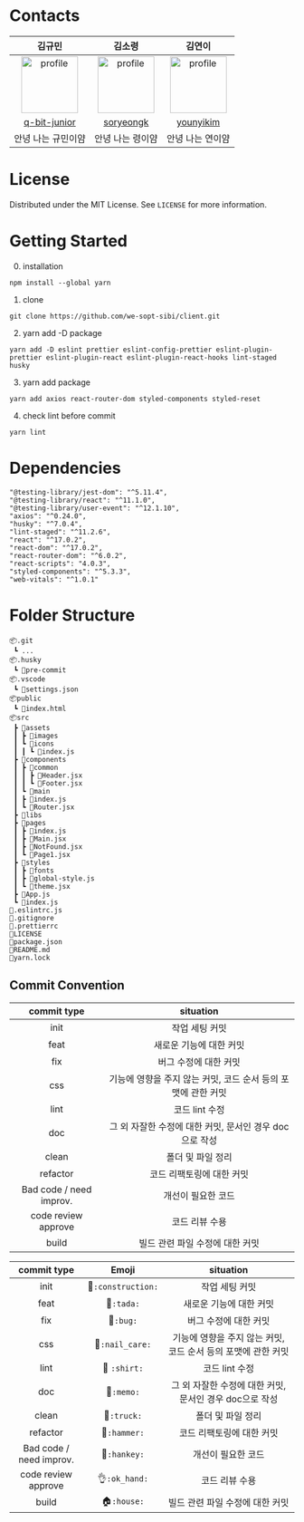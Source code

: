 # Contacts

|                            김규민                            |                            김소령                            |                            김연이                            |
| :----------------------------------------------------------: | :----------------------------------------------------------: | :----------------------------------------------------------: |
| <img src="https://avatars.githubusercontent.com/u/87220517?v=4" alt="profile" width="100" height="100"> | <img src="https://user-images.githubusercontent.com/55784772/124715910-74793900-df3e-11eb-9745-2601765cd046.png" alt="profile" width="100" height="100"> | <img src="https://avatars.githubusercontent.com/u/73516688?v=4" alt="profile" width="100" height="100"> |
|       [q-bit-junior](https://github.com/q-bit-junior)        |          [soryeongk](https://github.com/soryeongk)           |          [younyikim](https://github.com/younyikim)           |
|                      안녕 나는 규민이얌                      |                       안녕 나는 령이얌                       |                       안녕 나는 연이얌                       |



# License

Distributed under the MIT License. See `LICENSE` for more information.



# Getting Started

0. installation

```
npm install --global yarn
```
1. clone

```
git clone https://github.com/we-sopt-sibi/client.git
```

2. yarn add -D package

```
yarn add -D eslint prettier eslint-config-prettier eslint-plugin-prettier eslint-plugin-react eslint-plugin-react-hooks lint-staged husky
```

3. yarn add package

```
yarn add axios react-router-dom styled-components styled-reset
```

4. check lint before commit

```
yarn lint
```



# Dependencies

```
"@testing-library/jest-dom": "^5.11.4",
"@testing-library/react": "^11.1.0",
"@testing-library/user-event": "^12.1.10",
"axios": "^0.24.0",
"husky": "^7.0.4",
"lint-staged": "^11.2.6",
"react": "^17.0.2",
"react-dom": "^17.0.2",
"react-router-dom": "^6.0.2",
"react-scripts": "4.0.3",
"styled-components": "^5.3.3",
"web-vitals": "^1.0.1"
```



# Folder Structure

```
📦.git
 ┗ ...
📦.husky
 ┗ 📜pre-commit
📦.vscode
 ┗ 📜settings.json
📦public
 ┗ 📜index.html
📦src
 ┣ 📂assets
 ┃ ┣ 📂images
 ┃ ┗ 📂icons
 ┃ ┃ ┗ 📜index.js
 ┣ 📂components
 ┃ ┣ 📂common
 ┃ ┃ ┣ 📜Header.jsx
 ┃ ┃ ┗ 📜Footer.jsx
 ┃ ┗ 📂main
 ┃ ┣ 📜index.js
 ┃ ┗ 📜Router.jsx
 ┣ 📂libs
 ┣ 📂pages
 ┃ ┣ 📜index.js
 ┃ ┣ 📜Main.jsx
 ┃ ┣ 📜NotFound.jsx
 ┃ ┗ 📜Page1.jsx
 ┣ 📂styles
 ┃ ┣ 📂fonts
 ┃ ┣ 📜global-style.js
 ┃ ┗ 📜theme.jsx
 ┣ 📜App.js
 ┗ 📜index.js
📜.eslintrc.js
📜.gitignore
📜.prettierrc
📜LICENSE
📜package.json
📜README.md
📜yarn.lock
```



## Commit Convention

|       commit type       |                          situation                           |
| :---------------------: | :----------------------------------------------------------: |
|          init           |                        작업 세팅 커밋                        |
|          feat           |                   새로운 기능에 대한 커밋                    |
|           fix           |                    버그 수정에 대한 커밋                     |
|           css           | 기능에 영향을 주지 않는 커밋, 코드 순서 등의 포맷에 관한 커밋 |
|          lint           |                        코드 lint 수정                        |
|           doc           |   그 외 자잘한 수정에 대한 커밋, 문서인 경우 doc으로 작성    |
|          clean          |                      폴더 및 파일 정리                       |
|        refactor         |                  코드 리팩토링에 대한 커밋                   |
| Bad code / need improv. |                      개선이 필요한 코드                      |
|   code review approve   |                        코드 리뷰 수용                        |
|          build          |               빌드 관련 파일 수정에 대한 커밋                |

|       commit type       |             Emoji              |                          situation                           |
| :---------------------: | :----------------------------: | :----------------------------------------------------------: |
|          init           | :construction:`:construction:` |                        작업 세팅 커밋                        |
|          feat           |         :tada:`:tada:`         |                   새로운 기능에 대한 커밋                    |
|           fix           |          :bug:`:bug:`          |                    버그 수정에 대한 커밋                     |
|           css           |    :nail_care:`:nail_care:`    | 기능에 영향을 주지 않는 커밋, 코드 순서 등의 포맷에 관한 커밋 |
|          lint           |       :shirt: `:shirt:`        |                        코드 lint 수정                        |
|           doc           |         :memo:`:memo:`         |   그 외 자잘한 수정에 대한 커밋, 문서인 경우 doc으로 작성    |
|          clean          |        :truck:`:truck:`        |                      폴더 및 파일 정리                       |
|        refactor         |       :hammer:`:hammer:`       |                  코드 리팩토링에 대한 커밋                   |
| Bad code / need improv. |       :hankey:`:hankey:`       |                      개선이 필요한 코드                      |
|   code review approve   |      :ok_hand:`:ok_hand:`​      |                        코드 리뷰 수용                        |
|          build          |        :house:`:house:`        |               빌드 관련 파일 수정에 대한 커밋                |
